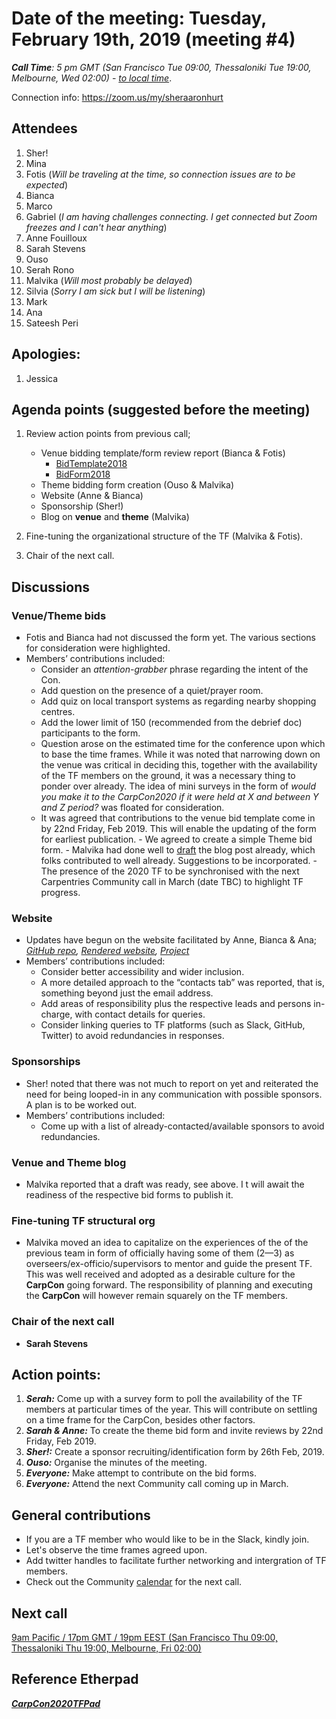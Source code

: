 

# Date of the meeting: Tuesday, February 19th, 2019 (meeting #4)

_**Call Time**: 5 pm GMT (San Francisco Tue 09:00, Thessaloniki Tue 19:00, Melbourne, Wed 02:00)_ - _[to local time](https://www.timeanddate.com/worldclock/fixedtime.html?msg=CarpentryCon&iso=20190122T19&p1=1428&ah=1)_.

Connection info: https://zoom.us/my/sheraaronhurt

## Attendees

1. Sher!
2. Mina
3. Fotis (_Will be traveling at the time, so connection issues are to be expected_)
4. Bianca
5. Marco
6. Gabriel (_I am having challenges connecting. I get connected but Zoom freezes and I can't hear anything_)
7. Anne Fouilloux
8. Sarah Stevens
9. Ouso
10. Serah Rono
11. Malvika (_Will most probably be delayed_)
12. Silvia (_Sorry I am sick but I will be listening_)
13. Mark
14. Ana
15. Sateesh Peri

## Apologies:

1. Jessica

## Agenda points (suggested before the meeting)

1. Review action points from previous call;
	- Venue bidding template/form review report (Bianca & Fotis)
		- [BidTemplate2018](https://docs.google.com/document/d/1iLfRSnRJ_J7laBhFAQsMgjiX_-P5v3BFtQ4f5WaMZQ8/edit)
		- [BidForm2018](https://docs.google.com/forms/d/15MwQIucsR3H13QTNBmVHqUzlx201olldBNtxZV_ExsU/edit)
	- Theme bidding form creation (Ouso & Malvika)
	- Website (Anne & Bianca)
	- Sponsorship (Sher!)
	- Blog on **venue** and **theme** (Malvika)

2. Fine-tuning the organizational structure of the TF (Malvika & Fotis).

3. Chair of the next call.

## Discussions

### Venue/Theme bids
- Fotis and Bianca had not discussed the form yet. The various sections for consideration were highlighted.
- Members’ contributions included:
	- Consider an _attention-grabber_ phrase regarding the intent of the Con.
	- Add question on the presence of a quiet/prayer room.
	- Add quiz on local transport systems as regarding nearby shopping centres.
	- Add the lower limit of 150 (recommended from the debrief doc) participants to the form.
	- Question arose on the estimated time for the conference upon which to base the time frames. While it was noted that narrowing down on the venue was critical in deciding this, together with the availability of the TF members on the ground, it was a necessary thing to ponder over already. The idea of mini surveys in the form of _would you make it to the CarpCon2020 if it were held at X and between Y and Z period?_ was floated for consideration.
	 - It was agreed that contributions to the venue bid template come in by 22nd Friday, Feb 2019. This will enable the updating of the form for earliest publication.
	  - We agreed to create a simple Theme bid form.
	  - Malvika had done well to [draft](https://docs.google.com/document/d/1Ssw-A7TU6LB8JFEahl11QgB4gZBzKD8D2534mc7g-Bc/edit) the blog post already, which folks contributed to well already. Suggestions to be incorporated.
	  - The presence of the 2020 TF to be synchronised with the next Carpentries Community call in March (date TBC) to highlight TF progress.
	  
### Website
- Updates have begun on the website facilitated by Anne, Bianca & Ana; _[GitHub repo](https://github.com/BinxiePeterson/carpentrycon2020), [Rendered website](https://binxiepeterson.github.io/carpentrycon2020/), [Project](https://github.com/BinxiePeterson/carpentrycon2020/projects/1)_
- Members’ contributions included:
	- Consider better accessibility and wider inclusion.
	- A more detailed approach to the “contacts tab” was reported, that is, something beyond just the email address.
	- Add areas of responsibility plus the respective leads and persons in-charge, with contact details for queries.
	- Consider linking queries to TF platforms (such as Slack, GitHub, Twitter) to avoid redundancies in responses.
	
### Sponsorships
- Sher! noted that there was not much to report on yet and reiterated the need for being looped-in in any communication with possible sponsors. A plan is to be worked out. 
- Members’ contributions included:
	- Come up with a list of already-contacted/available sponsors to avoid redundancies.
	
### Venue and Theme blog
- Malvika reported that a draft was ready, see above. I t will await the readiness of the respective bid forms to publish it.

### Fine-tuning TF structural org
- Malvika moved an idea to capitalize on the experiences of the of the previous team in form of officially having some of them (2—3) as overseers/ex-officio/supervisors to mentor and guide the present TF. This was well received and adopted as a desirable culture for the **CarpCon** going forward. The responsibility of planning and executing the **CarpCon** will however remain squarely on the TF members.

### Chair of the next call

- **Sarah Stevens**

## Action points:

1. _**Serah:**_ Come up with a survey form to poll the availability of the TF members at particular times of the year. This will contribute on settling on a time frame for the CarpCon, besides other factors.
2. _**Sarah & Anne:**_ To create the theme bid form and invite reviews by 22nd Friday, Feb 2019.
3. _**Sher!:**_ Create a sponsor recruiting/identification form by 26th Feb, 2019.
4. _**Ouso:**_ Organise the minutes of the meeting.
5. _**Everyone:**_ Make attempt to contribute on the bid forms.
6. _**Everyone:**_ Attend the next Community call coming up in March.

## General contributions

- If you are a TF member who would like to be in the Slack, kindly join.
- Let's observe the time frames agreed upon.
- Add twitter handles to facilitate further networking and intergration of TF members.
- Check out the Community [calendar](https://carpentries.org/community/#community-events) for the next call.

## Next call

[9am Pacific / 17pm GMT / 19pm EEST  (San Francisco Thu 09:00, Thessaloniki Thu 19:00, Melbourne, Fri 02:00)](https://www.timeanddate.com/worldclock/fixedtime.html?iso=20190305T20&p1=170&ah=1&am=30)

## Reference Etherpad

_**[CarpCon2020TFPad](https://pad.carpentries.org/2020carpentrycontaskforce)**_
